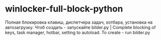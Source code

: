 # winlocker-full-block-python
Полная блокировка клавиш, диспетчера задач, хотбара, установка на автозагрузку. Чтоб создать - запускайте bilder.py | Complete blocking of keys, task manager, hotbar, setting to autoload. To create - run bilder.py
